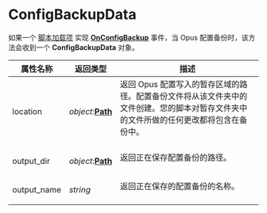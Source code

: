 # ConfigBackupData

如果一个 [脚本加载项](/Manual/scripting/script_add-ins/README.zh.md) 实现 **[OnConfigBackup](../scripting_events/onconfigbackup.zh.md)** 事件，当 Opus 配置备份时，该方法会收到一个 **ConfigBackupData** 对象。

<table>
<thead><tr><th>
属性名称</th><th>
返回类型</th><th>
描述
</th></tr></thead><tbody><tr><td>
location</td><td>

*object*:**[Path](path.zh.md)**</td><td>
返回 Opus 配置写入的暂存区域的路径。配置备份文件将从该文件夹中的文件创建。您的脚本对暂存文件夹中的文件所做的任何更改都将包含在备份中。
</td></tr><tr><td>
output_dir</td><td>

*object*:**[Path](path.zh.md)**</td><td>
返回正在保存配置备份的路径。
</td></tr><tr><td>
output_name</td><td>

*string*</td><td>
返回正在保存的配置备份的名称。
</td></tr></tbody>
</table>